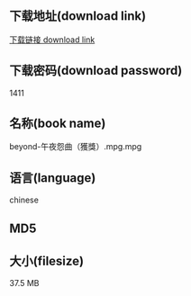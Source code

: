 ## 下载地址(download link)
[下载链接 download link](https://tutu365.netlify.app/?s=beyond-%E5%8D%88%E5%A4%9C%E6%80%A8%E6%9B%B2%EF%BC%88%E7%8D%B2%E7%8D%8E%EF%BC%89.mpg)

## 下载密码(download password)
1411

## 名称(book name)
beyond-午夜怨曲（獲獎）.mpg.mpg

## 语言(language)
chinese

## MD5


## 大小(filesize)
37.5 MB
